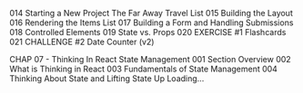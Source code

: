 014 Starting a New Project The Far Away Travel List
015 Building the Layout
016 Rendering the Items List
017 Building a Form and Handling Submissions
018 Controlled Elements
019 State vs. Props
020 EXERCISE #1 Flashcards
021 CHALLENGE #2 Date Counter (v2)

CHAP 07 - Thinking In React State Management
001 Section Overview
002 What is Thinking in React
003 Fundamentals of State Management
004 Thinking About State and Lifting State Up Loading...